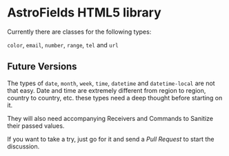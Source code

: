# AstroFields HTML5 library

Currently there are classes for the following types:

`color`, `email`, `number`, `range`, `tel` and `url`

## Future Versions

The types of `date`, `month`, `week`, `time`, `datetime` and `datetime-local` are
not that easy. Date and time are extremely different from region to region, country
to country, etc. these types need a deep thought before starting on it.

They will also need accompanying Receivers and Commands to Sanitize their passed values.

If you want to take a try, just go for it and send a _Pull Request_ to start the discussion.